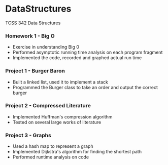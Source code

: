 # DataStructures
TCSS 342 Data Structures
### Homework 1 - Big O
* Exercise in understanding Big 0
* Performed asymptotic running time analysis on each program fragment
* Implemented the code, recorded and graphed actual run time

### Project 1 - Burger Baron
* Built a linked list, used it to implement a stack
* Programmed the Burger class to take an order and output the correct burger 

### Project 2 - Compressed Literature
* Implemented Huffman's compression algorithm
* Tested on several large works of literature

### Project 3 - Graphs
* Used a hash map to represent a graph
* Implemented Dijkstra's algorithm for finding the shortest path
* Performed runtime analysis on code
